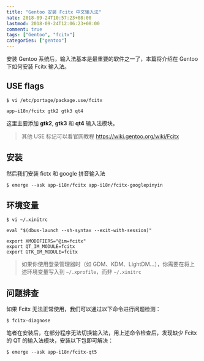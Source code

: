 ```yaml
---
title: "Gentoo 安装 Fcitx 中文输入法"
nate: 2018-09-24T10:57:23+08:00
lastmod: 2018-09-24T12:06:23+08:00
comment: true
tags: ["Gentoo", "fcitx"]
categories: ["gentoo"]
---
```


安装 Gentoo 系统后，输入法基本是最重要的软件之一了，本篇将介绍在 Gentoo 下如何安装 Fcitx 输入法。
<!--more-->

## USE flags

```
$ vi /etc/portage/package.use/fcitx

app-i18n/fcitx gtk2 gtk3 qt4
```

这里主要添加 **gtk2**, **gtk3** 和 **qt4** 输入法模块。

> 其他 USE 标记可以看官网教程 https://wiki.gentoo.org/wiki/Fcitx


## 安装

然后我们安装 fictx 和 google 拼音输入法

```
$ emerge --ask app-i18n/fcitx app-i18n/fcitx-googlepinyin
```


## 环境变量

```
$ vi ~/.xinitrc

eval "$(dbus-launch --sh-syntax --exit-with-session)"

export XMODIFIERS="@im=fcitx"
export QT_IM_MODULE=fcitx
export GTK_IM_MODULE=fcitx
```

> 如果你使用登录管理器时（如 GDM、KDM、LightDM...），你需要在将上述环境变量写入到 `~/.xprofile`，而非 `~/.xinitrc`


## 问题排查

如果 Fcitx 无法正常使用，我们可以通过以下命令进行问题检测：

```
$ fcitx-diagnose
```

笔者在安装后，在部分程序无法切换输入法，用上述命令检查后，发现缺少 Fcitx 的 QT 的输入法模块，安装以下包即可解决：

```
$ emerge --ask app-i18n/fcitx-qt5
```

